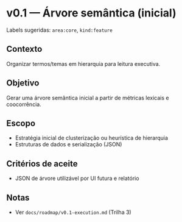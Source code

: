 # v0.1 — Árvore semântica (inicial)

Labels sugeridas: `area:core`, `kind:feature`

## Contexto

Organizar termos/temas em hierarquia para leitura executiva.

## Objetivo

Gerar uma árvore semântica inicial a partir de métricas lexicais e coocorrência.

## Escopo

- Estratégia inicial de clusterização ou heurística de hierarquia
- Estruturas de dados e serialização (JSON)

## Critérios de aceite

- JSON de árvore utilizável por UI futura e relatório

## Notas

- Ver `docs/roadmap/v0.1-execution.md` (Trilha 3)
